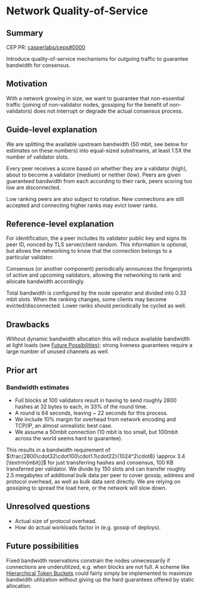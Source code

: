 # Network Quality-of-Service

## Summary

[summary]: #summary

CEP PR: [casperlabs/ceps#0000](https://github.com/casperlabs/ceps/pull/0000)

Introduce quality-of-service mechanisms for outgoing traffic to guarantee bandwidth for consensus.

## Motivation

[motivation]: #motivation

With a network growing in size, we want to guarantee that non-essential traffic (joining of non-validator nodes, gossiping for the benefit of non-validators) does not interrupt or degrade the actual consensus process.

## Guide-level explanation

[guide-level-explanation]: #guide-level-explanation

We are splitting the available upstream bandwidth (50 mbit, see below for estimates on these numbers) into equal-sized substreams, at least 1.5X the number of validator slots.

Every peer receives a score based on whether they are a validator (high), about to become a validator (medium) or neither (low). Peers are given guaranteed bandwidth from each according to their rank, peers scoring too low are disconnected.

Low ranking peers are also subject to rotation. New connections are still accepted and connecting higher ranks may evict lower ranks.

## Reference-level explanation

[reference-level-explanation]: #reference-level-explanation

For identification, the a peer includes its validator public key and signs its peer ID, nonced by TLS server/client random. This information is optional, but allows the networking to know that the connection belongs to a particular validator.

Consensus (or another component) periodically announces the fingerprints of active and upcoming validators, allowing the networking to rank and allocate bandwidth accordingly.

Total bandwidth is configured by the node operator and divided into 0.33 mbit slots. When the ranking changes, some clients may become evicted/disconnected. Lower ranks should periodically be cycled as well.

## Drawbacks

[drawbacks]: #drawbacks

Without dynamic bandwidth allocation this will reduce available bandwidth at light loads (see [Future Possibilities](#future-possibilities)); strong liveness guarantees require a large number of unused channels as well.

## Prior art

[prior-art]: #prior-art

### Bandwidth estimates

* Full blocks at 100 validators result in having to send roughly 2800 hashes at 32 bytes to each, in 33% of the round time.
* A round is 64 seconds, leaving ~ 22 seconds for this process.
* We include 10% margin for overhead from network encoding and TCP/IP, an almost unrealistic best case.
* We assume a 50mbit connection (10 mbit is too small, but 100mbit across the world seems hard to guarantee).

This results in a bandwidth requirement of $\frac{2800\cdot32\cdot100\cdot1.1\cdot22}{1024^2\cdot8} \approx 3.4 [\textrm{mbit}]$ for just transferring hashes and consensus, 100 KB transferred per validator. We divide by 150 slots and can transfer roughly 2.5 megabytes of additional bulk data per peer to cover gossip, address and protocol overhead, as well as bulk data sent directly. We are relying on gossiping to spread the load here, or the network will slow down.

## Unresolved questions

[unresolved-questions]: #unresolved-questions

* Actual size of protocol overhead.
* How do actual workloads factor in (e.g. gossip of deploys).

## Future possibilities

[future-possibilities]: #future-possibilities

Fixed bandwidth reservations constrain the nodes unnecessarily if connections are underutilized, e.g. when blocks are not full. A scheme like [Hierarchical Token Buckets](https://en.wikipedia.org/wiki/Token_bucket) could fairly simply be implemented to maximize bandwidth utilization without giving up the hard guarantees offered by static allocation.
